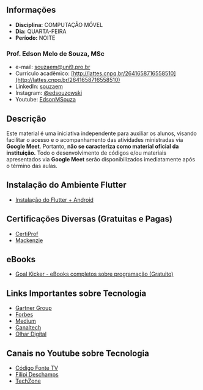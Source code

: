 ## Informações
* **Disciplina:** COMPUTAÇÃO MÓVEL
* **Dia:** QUARTA-FEIRA
* **Período:** NOITE

### Prof. Edson Melo de Souza, MSc
+ e-mail: [souzaem@uni9.pro.br](mailto:souzaem@uni9.pro.br)
+ Currículo acadêmico: [http://lattes.cnpq.br/2641658716558510](http://lattes.cnpq.br/2641658716558510)
+ LinkedIn: [souzaem](https://www.linkedin.com/in/souzaem/)
+ Instagram: [@edsouzowski](https://www.instagram.com/edsouzowski/)
+ Youtube: [EdsonMSouza](https://youtube.com/EdsonMSouza/playlists)

## Descrição
Este material é uma iniciativa independente para auxiliar os alunos, visando facilitar o acesso e o acompanhamento das atividades ministradas via **Google Meet**. Portanto, **não se caracteriza como material oficial da instituição.** Todo o desenvolvimento de códigos e/ou materiais apresentados via **Google Meet** serão disponibilizados imediatamente após o término das aulas.

## Instalação do Ambiente Flutter
* [Instalação do Flutter + Android](https://medium.com/flutter-comunidade-br/instalando-e-configurando-flutter-no-windows-cae74711df1e#:~:text=Instala%C3%A7%C3%A3o%20do%20Android%20SDK&text=Nesta%20tela%20na%20parte%20de,Packages%20perto%20do%20bot%C3%A3o%20OK
)

## Certificações Diversas (Gratuitas e Pagas)
+ [CertiProf](https://certiprof.com/)
+ [Mackenzie](https://www.mackenzie.br/noticias/artigo/n/a/i/mackenzie-disponibiliza-14-cursos-livres-gratuitos-com-certificacao/)

## eBooks
+ [Goal Kicker - eBooks completos sobre programação (Gratuito)](https://goalkicker.com/)

## Links Importantes sobre Tecnologia
+ [Gartner Group](https://www.gartner.com/en)
+ [Forbes](https://forbes.com.br/)
+ [Medium](https://medium.com/)
+ [Canaltech](https://canaltech.com.br/)
+ [Olhar Digital](https://olhardigital.com.br/)

## Canais no Youtube sobre Tecnologia
+ [Código Fonte TV](https://www.youtube.com/user/codigofontetv)
+ [Filipi Deschamps](https://www.youtube.com/channel/UCU5JicSrEM5A63jkJ2QvGYw)
+ [TechZone](https://www.youtube.com/channel/UCazlSPqeYlqRYynASgCRYRg)